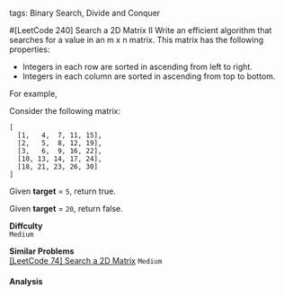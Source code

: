 tags: Binary Search, Divide and Conquer

#[LeetCode 240] Search a 2D Matrix II
Write an efficient algorithm that searches for a value in an m x n matrix. This matrix has the following properties:

 * Integers in each row are sorted in ascending from left to right.
 * Integers in each column are sorted in ascending from top to bottom.

For example,

Consider the following matrix:

    [
      [1,   4,  7, 11, 15],
      [2,   5,  8, 12, 19],
      [3,   6,  9, 16, 22],
      [10, 13, 14, 17, 24],
      [18, 21, 23, 26, 30]
    ]
Given **target** = `5`, return true.

Given **target** = `20`, return false.


**Diffculty**  
`Medium`

**Similar Problems**  
[[LeetCode 74] Search a 2D Matrix]() `Medium`

#### Analysis

